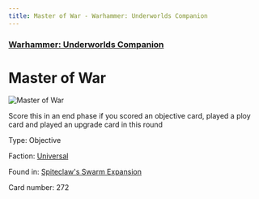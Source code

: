 ```yaml
---
title: Master of War - Warhammer: Underworlds Companion
---
```


### [Warhammer: Underworlds Companion](https://guidokessels.github.io/wh-underworlds)

  

# Master of War

![Master of War](https://warhammerunderworlds.com/wp-content/uploads/sites/6/2018/02/272_ENG.png)

Score this in an end phase if you scored an objective card, played a ploy card and played an upgrade card in this round

Type: Objective

Faction: [Universal](https://guidokessels.github.io/wh-underworlds/factions/universal)

Found in: [Spiteclaw's Swarm Expansion](https://guidokessels.github.io/wh-underworlds/locations/spiteclaws-swarm-expansion)

Card number: 272
